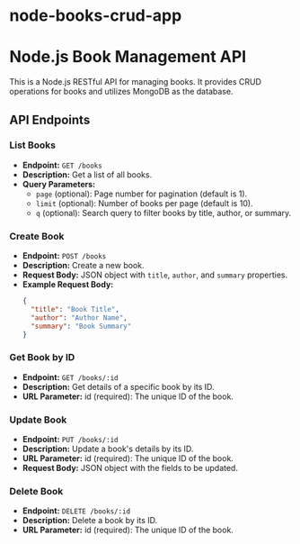 # node-books-crud-app
# Node.js Book Management API

This is a Node.js RESTful API for managing books. It provides CRUD operations for books and utilizes MongoDB as the database.

## API Endpoints

### List Books

- **Endpoint:** `GET /books`
- **Description:** Get a list of all books.
- **Query Parameters:**
  - `page` (optional): Page number for pagination (default is 1).
  - `limit` (optional): Number of books per page (default is 10).
  - `q` (optional): Search query to filter books by title, author, or summary.

### Create Book

- **Endpoint:** `POST /books`
- **Description:** Create a new book.
- **Request Body:** JSON object with `title`, `author`, and `summary` properties.
- **Example Request Body:**
  ```json
  {
    "title": "Book Title",
    "author": "Author Name",
    "summary": "Book Summary"
  }

### Get Book by ID
- **Endpoint:** `GET /books/:id`
- **Description:** Get details of a specific book by its ID.
- **URL Parameter:** id (required): The unique ID of the book.

### Update Book
- **Endpoint:** `PUT /books/:id`
- **Description:** Update a book's details by its ID.
- **URL Parameter:** id (required): The unique ID of the book.
- **Request Body:** JSON object with the fields to be updated.

### Delete Book
- **Endpoint:** `DELETE /books/:id`
- **Description:** Delete a book by its ID.
- **URL Parameter:** id (required): The unique ID of the book.

